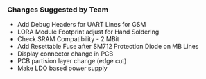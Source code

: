 ### Changes Suggested by Team
- Add Debug Headers for UART Lines for GSM
- LORA Module Footprint adjust for Hand Soldering
- Check SRAM Compatibility - 2 MBit
- Add Resettable Fuse after SM712 Protection Diode on MB Lines
- Display connector change in PCB
- PCB partision layer change (edge cut)
- Make LDO based power supply
